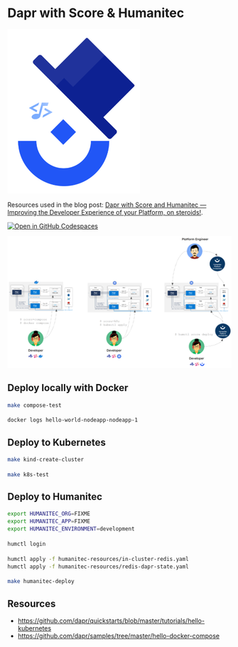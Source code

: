 # Dapr with Score & Humanitec

![](dapr-score-logo.png)

Resources used in the blog post: [Dapr with Score and Humanitec — Improving the Developer Experience of your Platform, on steroids!](https://medium.com/@mabenoit/dapr-with-score-and-humanitec-developer-experience-with-your-platform-on-steroids-a848f2de0a5a).

[![Open in GitHub Codespaces](https://github.com/codespaces/badge.svg)](https://codespaces.new/mathieu-benoit/dapr-score-humanitec)

![](dapr-hello-world.png)

## Deploy locally with Docker

```bash
make compose-test

docker logs hello-world-nodeapp-nodeapp-1
```

## Deploy to Kubernetes

```bash
make kind-create-cluster

make k8s-test
```

## Deploy to Humanitec

```bash
export HUMANITEC_ORG=FIXME
export HUMANITEC_APP=FIXME
export HUMANITEC_ENVIRONMENT=development

humctl login

humctl apply -f humanitec-resources/in-cluster-redis.yaml
humctl apply -f humanitec-resources/redis-dapr-state.yaml

make humanitec-deploy
```

## Resources

- https://github.com/dapr/quickstarts/blob/master/tutorials/hello-kubernetes
- https://github.com/dapr/samples/tree/master/hello-docker-compose
